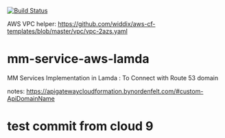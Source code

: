 [![Build Status](https://travis-ci.org/v8-suresh/mm-service-aws-lamda.svg?branch=master)](https://travis-ci.org/v8-suresh/mm-service-aws-lamda)

AWS VPC helper:
https://github.com/widdix/aws-cf-templates/blob/master/vpc/vpc-2azs.yaml

# mm-service-aws-lamda
MM Services Implementation in Lamda : To Connect with Route 53 domain


notes:
https://apigatewaycloudformation.bynordenfelt.com/#custom-ApiDomainName

# test commit from cloud 9